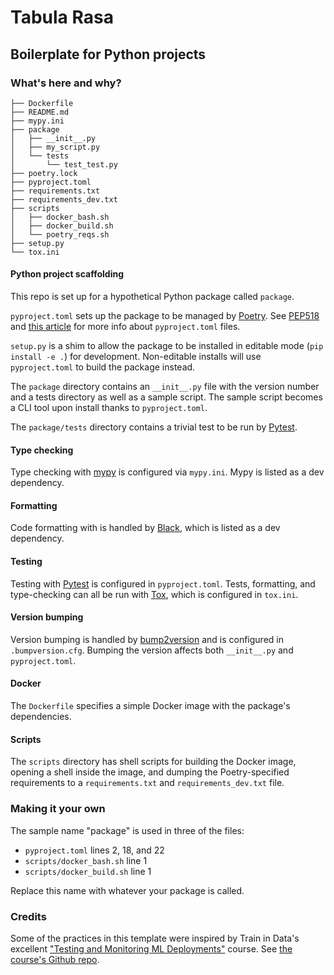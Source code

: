 # Tabula Rasa

## Boilerplate for Python projects

### What's here and why?

```
├── Dockerfile
├── README.md
├── mypy.ini
├── package
│   ├── __init__.py
│   ├── my_script.py
│   └── tests
│       └── test_test.py
├── poetry.lock
├── pyproject.toml
├── requirements.txt
├── requirements_dev.txt
├── scripts
│   ├── docker_bash.sh
│   ├── docker_build.sh
│   └── poetry_reqs.sh
├── setup.py
└── tox.ini
```

#### Python project scaffolding

This repo is set up for a hypothetical Python package called `package`.

`pyproject.toml` sets up the package to be managed by [Poetry](https://python-poetry.org/). See [PEP518](https://www.python.org/dev/peps/pep-0518/) and [this article](https://snarky.ca/what-the-heck-is-pyproject-toml/) for more info about `pyproject.toml` files.

`setup.py` is a shim to allow the package to be installed in editable mode (`pip install -e .`) for development. Non-editable installs will use `pyproject.toml` to build the package instead.

The `package` directory contains an `__init__.py` file with the version number and a tests directory as well as a sample script. The sample script becomes a CLI tool upon install thanks to `pyproject.toml`. 

The `package/tests` directory contains a trivial test to be run by [Pytest](https://docs.pytest.org/en/stable/).

#### Type checking

Type checking with [mypy](https://mypy.readthedocs.io/en/stable/) is configured via `mypy.ini`. Mypy is listed as a dev dependency.

#### Formatting

Code formatting with is handled by [Black](https://github.com/psf/black), which is listed as a dev dependency.

#### Testing

Testing with [Pytest](https://docs.pytest.org/en/stable/) is configured in `pyproject.toml`. Tests, formatting, and type-checking can all be run with [Tox](https://tox.readthedocs.io/en/latest/), which is configured in `tox.ini`.

#### Version bumping

Version bumping is handled by [bump2version](https://github.com/c4urself/bump2version) and is configured in `.bumpversion.cfg`. Bumping the version affects both `__init__.py` and `pyproject.toml`.

#### Docker

The `Dockerfile` specifies a simple Docker image with the package's dependencies.

#### Scripts

The `scripts` directory has shell scripts for building the Docker image, opening a shell inside the image, and dumping the Poetry-specified requirements to a `requirements.txt` and `requirements_dev.txt` file.

### Making it your own

The sample name "package" is used in three of the files:

- `pyproject.toml` lines 2, 18, and 22
- `scripts/docker_bash.sh` line 1
- `scripts/docker_build.sh` line 1

Replace this name with whatever your package is called.

### Credits

Some of the practices in this template were inspired by Train in Data's excellent ["Testing and Monitoring ML Deployments"](https://data-science-academy3.teachable.com/) course. See [the course's Github repo](https://github.com/trainindata/testing-and-monitoring-ml-deployments).
